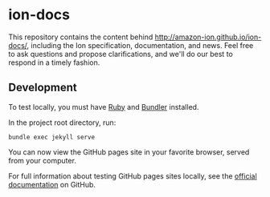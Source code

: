 # ion-docs

This repository contains the content behind http://amazon-ion.github.io/ion-docs/, including the Ion specification, documentation, and news.  Feel free to ask questions and propose clarifications, and we'll do our best to respond in a timely fashion.

## Development

To test locally, you must have [Ruby](https://www.ruby-lang.org/en/documentation/installation/) and [Bundler](https://bundler.io/) installed.

In the project root directory, run:
```shell
bundle exec jekyll serve
```

You can now view the GitHub pages site in your favorite browser, served from your computer.

For full information about testing GitHub pages sites locally, see the [official documentation](https://docs.github.com/en/pages/setting-up-a-github-pages-site-with-jekyll/testing-your-github-pages-site-locally-with-jekyll) on GitHub.
